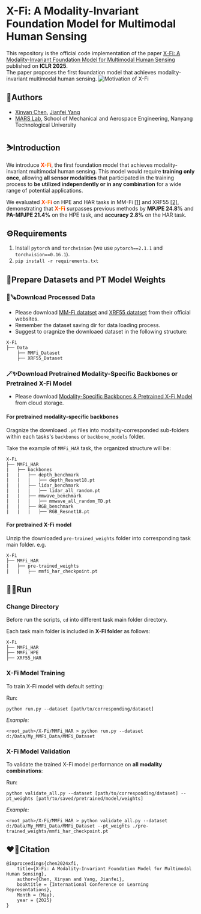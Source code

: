 # X-Fi: A Modality-Invariant Foundation Model for Multimodal Human Sensing

This repository is the official code implementation of the paper [X-Fi: A Modality-Invariant Foundation Model for Multimodal Human Sensing](https://openreview.net/pdf?id=b42wmsdwmB) published on **ICLR 2025**.\
The paper proposes the first foundation model that achieves modality-invariant multimodal human sensing.
![Motivation of X-Fi](figures/concept.gif)

## 🤖Authors
- [Xinyan Chen](),
[Jianfei Yang](https://marsyang.site/)
- [MARS Lab](http://marslab.tech/), School of Mechanical and Aerospace Engineering, Nanyang Technological University 

## ⛷️Introduction
We introduce **<span style="color: #FF4500;">X</span><span style="color: #FF6347;">-</span><span style="color: #FF8C00;">F</span><span style="color: #FF2400;">i</span>**, the first foundation model that achieves modality-invariant multimodal human sensing. This model would require **training only once**, allowing **all sensor modalities** that participated in the training process to **be utilized independently or in any combination** for a wide range of potential applications.

We evaluated **<span style="color: #FF4500;">X</span><span style="color: #FF6347;">-</span><span style="color: #FF8C00;">F</span><span style="color: #FF2400;">i</span>** on HPE and HAR tasks in MM-Fi [[1]](https://openreview.net/pdf?id=1uAsASS1th) and XRF55 [[2]](https://dl.acm.org/doi/10.1145/3643543), demonstrating that **<span style="color: #FF4500;">X</span><span style="color: #FF6347;">-</span><span style="color: #FF8C00;">F</span><span style="color: #FF2400;">i</span>** surpasses previous methods by **MPJPE 24.8%** and **PA-MPJPE 21.4%** on the HPE task, and **accuracy 2.8%** on the HAR task.

## ⚙️Requirements

1. Install `pytorch` and `torchvision` (we use `pytorch==2.1.1` and `torchvision==0.16.1`).
2. `pip install -r requirements.txt`

## 🧾Prepare Datasets and PT Model Weights
### 🎄🪚Download Processed Data
- Please download [MM-Fi datatset](https://github.com/ybhbingo/MMFi_dataset) and [XRF55 datatset](https://github.com/aiotgroup/XRF55-repo) from their official websites.
- Remember the dataset saving dir for data loading process.
- Suggest to oragnize the downloaed dataset in the following structure:
```
X-Fi
├── Data
    ├── MMFi_Dataset
    ├── XRF55_Dataset
```
### 🪄✨Download Pretrained Modality-Specific Backbones or Pretrained X-Fi Model
- Please download [Modality-Specific Backbones &  Pretrained X-Fi Model](https://drive.google.com/drive/folders/1ShcQqUd5RnqsTBZ3yM97hrooa7p06O2g?usp=sharing) from cloud storage.
#### For pretrained modality-specific backbones
Oragnize the downloaed `.pt` files into modality-corresponded sub-folders within each tasks's `backbones` or `backbone_models` folder.

Take the example of `MMFi_HAR` task, the organized structure will be:
```
X-Fi
├── MMFi_HAR
|   ├── backbones
|   |   ├── depth_benchmark
|   |   |   ├── depth_Resnet18.pt
|   |   ├── lidar_benchmark
|   |   |   ├── lidar_all_random.pt
|   |   ├── mmwave_benchmark
|   |   |   ├── mmwave_all_random_TD.pt
|   |   ├── RGB_benchmark
|   |   |   ├── RGB_Resnet18.pt
```
#### For pretrained X-Fi model
Unzip the downloaded `pre-trained_weights` folder into corresponding task main folder. e.g.
```
X-Fi
├── MMFi_HAR
|   ├── pre-trained_weights
|   |   ├── mmfi_har_checkpoint.pt
```
## 🏃‍♂️Run
### Change Directory
Before run the scripts, `cd` into different task main folder directory. 

Each task main folder is included in **X-FI folder** as follows:
```
X-Fi
├── MMFi_HAR
├── MMFi_HPE
├── XRF55_HAR
```
### X-Fi Model Training
To train X-Fi model with default setting:

Run: 
```
python run.py --dataset [path/to/corresponding/dataset]
```

*Example:* 
```
<root_path>/X-Fi/MMFi_HAR > python run.py --dataset d:/Data/My_MMFi_Data/MMFi_Dataset
```

### X-Fi Model Validation
To validate the trained X-Fi model performance on **all modality combinations**:

Run: 
```
python validate_all.py --dataset [path/to/corresponding/dataset] --pt_weights [path/to/saved/pretrained/model/weights]
```

 *Example:*
 ```
 <root_path>/X-Fi/MMFi_HAR > python validate_all.py --dataset d:/Data/My_MMFi_Data/MMFi_Dataset --pt_weights ./pre-trained_weights/mmfi_har_checkpoint.pt
 ```

 ## ❤️‍🔥Citation
```
@inproceedings{chen2024xfi,
    title={X-Fi: A Modality-Invariant Foundation Model for Multimodal Human Sensing}, 
    author={Chen, Xinyan and Yang, Jianfei},
    booktitle = {International Conference on Learning Representations},
    Month = {May},
    year = {2025}
}
```